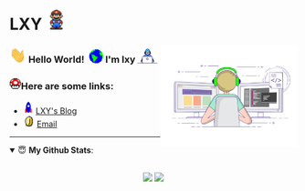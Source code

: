 # LXY <img src="https://github.com/Coding-Coder/Coding-Coder/blob/main/pics/Mario_Hello_Big.gif" width="36px">

<img align="right" alt="GIF" src="https://raw.githubusercontent.com/devSouvik/devSouvik/master/gif3.gif" width="240"/>

### <img src="https://github.com/Coding-Coder/Coding-Coder/blob/main/pics/Hi.gif" width="29px"> **Hello World!** &nbsp;<img src="https://github.com/Coding-Coder/Coding-Coder/blob/main/pics/Earth.gif" width="25px"> **I'm lxy** <img src="https://github.com/Coding-Coder/Coding-Coder/blob/main/pics/Developer.gif" width="35px">

### <img alt="GIF" src="https://github.com/Coding-Coder/Coding-Coder/blob/main/pics/powerup.gif" width="20vw" />Here are some links:
- <img src="https://github.com/Coding-Coder/Coding-Coder/blob/main/pics/Rocket.gif" width="18px"> [LXY's Blog](http://www.codingcode.cn/)
- <img alt="GIF" src="https://github.com/Coding-Coder/Coding-Coder/blob/main/pics/coin.gif" width="20vw" /> [Email](mailto:aethon47@163.com)

<!-- <img align="center" src="https://github.com/Coding-Coder/Coding-Coder/blob/main/pics/eat.svg?sanitize=true" width="200" height="200"> -->

---

<details open>
 <summary> 😇 <b>My Github Stats</b>: </summary>
<br>
<p align = "center">
  <img src = "https://github-readme-stats.vercel.app/api?username=Coding-Coder&line_height=40&theme=dark&show_icons=true&hide_border=true&count_private=true&include_all_commits=true">
  <img src = "https://github-readme-stats.vercel.app/api/top-langs/?username=Coding-Coder&theme=dark&count_private=true&hide_border=true">
</p>
</details>
